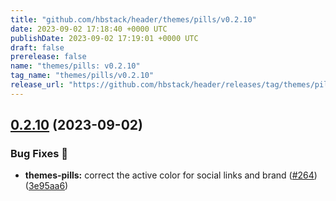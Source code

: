 ```yaml
---
title: "github.com/hbstack/header/themes/pills/v0.2.10"
date: 2023-09-02 17:18:40 +0000 UTC
publishDate: 2023-09-02 17:19:01 +0000 UTC
draft: false
prerelease: false
name: "themes/pills: v0.2.10"
tag_name: "themes/pills/v0.2.10"
release_url: "https://github.com/hbstack/header/releases/tag/themes/pills/v0.2.10"
---
```


## [0.2.10](https://github.com/hbstack/header/compare/themes/pills/v0.2.9...themes/pills/v0.2.10) (2023-09-02)


### Bug Fixes 🐞

* **themes-pills:** correct the active color for social links and brand ([#264](https://github.com/hbstack/header/issues/264)) ([3e95aa6](https://github.com/hbstack/header/commit/3e95aa68b8e9eeca393db92e19ad7e8d357d2f1c))
